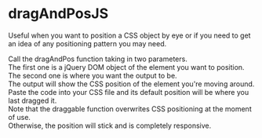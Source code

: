 # dragAndPosJS

Useful when you want to position a CSS object by eye or if you need to get an idea of any positioning pattern you may need.<br /> 

Call the dragAndPos function taking in two parameters.<br /> 
The first one is a jQuery DOM object of the element you want to position.<br /> 
The second one is where you want the output to be.<br /> 
The output will show the CSS position of the element you're moving around.<br /> 
Paste the code into your CSS file and its default position will be where you last dragged it.<br /> 
Note that the draggable function overwrites CSS positioning at the moment of use.<br /> 
Otherwise, the position will stick and is completely responsive. <br /> 
